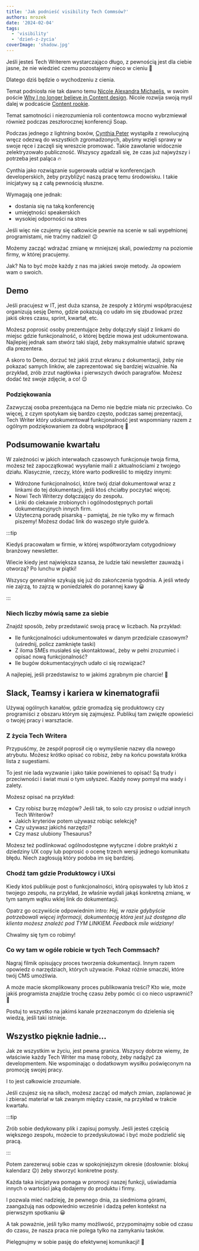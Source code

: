 ```yaml
---
title: 'Jak podnieść visibility Tech Commsów?'
authors: mrozek
date: '2024-02-04'
tags:
  - 'visibility'
  - 'dzień-z-życia'
coverImage: 'shadow.jpg' 
---
```


Jeśli jesteś Tech Writerem wystarczająco długo, z pewnością jest dla ciebie jasne, że nie wiedzieć czemu pozostajemy nieco w cieniu 🤔

Dlatego dziś będzie o wychodzeniu z cienia. 

<!--truncate-->

Temat podniosła nie tak dawno temu [Nicole Alexandra Michaelis](https://www.linkedin.com/in/nicoletells/), w swoim poście [Why I no longer believe in Content design](https://uxdesign.cc/why-i-no-longer-believe-in-content-design-e71aeb5f060c). Nicole rozwija swoją myśl dalej w podcaście [Content rookie](https://open.spotify.com/episode/2i6rIMP8ZIeMNbABzwIpx7).  

Temat samotności i niezrozumienia roli contentowca mocno wybrzmiewał również podczas zeszłorocznej konferencji Soap. 

Podczas jednego z lightning boxów, [Cynthia Peter](https://www.linkedin.com/in/cynthiapeter/) wystąpiła z rewolucyjną wręcz odezwą do wszystkich zgromadzonych, abyśmy wzięli sprawy w swoje ręce i zaczęli się wreszcie promować. Takie zawołanie widocznie zelektryzowało publiczność. Wszyscy zgadzali się, że czas już najwyższy i potrzeba jest paląca 🔥

Cynthia jako rozwiązanie sugerowała udział w konferencjach developerskich, żeby przybliżyć naszą pracę temu środowisku. I takie inicjatywy są z całą pewnością słuszne.
 
Wymagają one jednak:
* dostania się na taką konferencję
* umiejętności speakerskich
* wysokiej odporności na stres

Jeśli więc nie czujemy się całkowicie pewnie na scenie w sali wypełnionej programistami, nie traćmy nadziei! 😉

Możemy zacząć wdrażać zmianę w mniejszej skali, powiedzmy na poziomie firmy, w której pracujemy. 

Jak? Na to być może każdy z nas ma jakieś swoje metody. Ja opowiem wam o swoich.

## Demo

Jeśli pracujesz w IT, jest duża szansa, że zespoły z którymi współpracujesz organizują sesję Demo, gdzie pokazują co udało im się zbudować przez jakiś okres czasu, sprint, kwartał, etc.

Możesz poprosić osoby prezentujące żeby dołączyły slajd z linkami do miejsc gdzie funkcjonalność, o której będzie mowa jest udokumentowana. Najlepiej jednak sam stwórz taki slajd, żeby maksymalnie ułatwić sprawę dla prezentera. 

A skoro to Demo, dorzuć też jakiś zrzut ekranu z dokumentacji, żeby nie pokazać samych linków, ale zaprezentować się bardziej wizualnie. Na przykład, zrób zrzut nagłówka i pierwszych dwóch paragrafów. Możesz dodać też swoje zdjęcie, a co! 😉

### Podziękowania

Zazwyczaj osoba prezentująca na Demo nie będzie miała nic przeciwko. Co więcej, z czym spotykam się bardzo często, podczas samej prezentacji, Tech Writer który udokumentował funkcjonalność jest wspomniany razem z ogólnym podziękowaniem za dobrą współpracę 🙂

## Podsumowanie kwartału

W zależności w jakich interwałach czasowych funkcjonuje twoja firma, możesz też zapoczątkować wysyłanie maili z aktualnościami z twojego działu. Klasycznie, rzeczy, które warto podkreślić to między innymi:

* Wdrożone funkcjonalności, które twój dział dokumentował wraz z linkami do tej dokumentacji, jeśli ktoś chciałby poczytać więcej. 
* Nowi Tech Writerzy dołączający do zespołu. 
* Linki do ciekawie zrobionych i ogólnodostępnych portali dokumentacyjnych innych firm.
* Użyteczną poradę pisarską - pamiętaj, że nie tylko my w firmach piszemy! Możesz dodać link do waszego style guide’a.

:::tip

Kiedyś pracowałam w firmie, w której współtworzyłam cotygodniowy branżowy newsletter.

Wiecie kiedy jest największa szansa, że ludzie taki newsletter zauważą i otworzą? Po lunchu w piątki!

Wszyscy generalnie szykują się już do zakończenia tygodnia. A jeśli wtedy nie zajrzą, to zajrzą w poniedziałek do porannej kawy 😀

:::

### Niech liczby mówią same za siebie

Znajdź sposób, żeby przedstawić swoją pracę w liczbach. Na przykład:

* Ile funkcjonalności udokumentowałeś w danym przedziale czasowym? (uśrednij, policz zamknięte taski)
* Z iloma SMEs musiałeś się skontaktować, żeby w pełni zrozumieć i opisać nową funkcjonalność? 
* Ile bugów dokumentacyjnych udało ci się rozwiązać?

A najlepiej, jeśli przedstawisz to w jakimś zgrabnym pie charcie! 🤩


## Slack, Teamsy i kariera w kinematografii

Używaj ogólnych kanałów, gdzie gromadzą się produktowcy czy programiści z obszaru którym się zajmujesz. Publikuj tam zwięzłe opowieści o twojej pracy i warsztacie. 


### Z życia Tech Writera

Przypuśćmy, że zespół poprosił cię o wymyślenie nazwy dla nowego atrybutu. Możesz krótko opisać co robisz, żeby na końcu powstała krótka lista z sugestiami. 

To jest nie lada wyzwanie i jako takie powinieneś to opisać! Są trudy i przeciwności i świat musi o tym usłyszeć. Każdy nowy pomysł ma wady i zalety. 

Możesz opisać na przykład:
* Czy robisz burzę mózgów? Jeśli tak, to solo czy prosisz o udział innych Tech Writerów? 
* Jakich kryteriów potem używasz robiąc selekcję? 
* Czy używasz jakichś narzędzi? 
* Czy masz ulubiony Thesaurus? 

Możesz też podlinkować ogólnodostępne wytyczne i dobre praktyki z dziedziny UX copy lub  poprosić o ocenę trzech wersji jednego komunikatu błędu. Niech zagłosują który podoba im się bardziej. 

### Chodź tam gdzie Produktowcy i UXsi

Kiedy ktoś publikuje post o funkcjonalności, którą opisywałeś ty lub ktoś z twojego zespołu, na przykład, że właśnie wydali jakąś konkretną zmianę, w tym samym wątku wklej link do dokumentacji. 

Opatrz go oczywiście odpowiednim intro: *Hej, w razie gdybyście potrzebowali więcej informacji, dokumentację która jest już dostępna dla klienta możesz znaleźć pod TYM LINKIEM. Feedback mile widziany!* 

Chwalmy się tym co robimy!

### Co wy tam w ogóle robicie w tych Tech Commsach? 

Nagraj filmik opisujący proces tworzenia dokumentacji. Innym razem opowiedz o narzędziach, których używacie. Pokaż różnie smaczki, które twój CMS umożliwia. 

A może macie skomplikowany proces publikowania treści? Kto wie, może jakiś programista znajdzie trochę czasu żeby pomóc ci co nieco usprawnić? 🤔

Postuj to wszystko na jakimś kanale przeznaczonym do dzielenia się wiedzą, jeśli taki istnieje. 

## Wszystko pięknie ładnie...

Jak ze wszystkim w życiu, jest pewna granica. Wszyscy dobrze wiemy, że właściwie każdy Tech Writer ma masę roboty, żeby nadążyć za developmentem. Nie wspominając o dodatkowym wysiłku poświęconym na promocję swojej pracy. 

I to jest całkowicie zrozumiałe. 

Jeśli czujesz się na siłach, możesz zacząć od małych zmian, zaplanować je i zbierać materiał w tak zwanym między czasie, na przykład w trakcie kwartału.

:::tip

Zrób sobie dedykowany plik i zapisuj pomysły. Jeśli jesteś częścią większego zespołu, możecie to przedyskutować i być może podzielić się pracą. 

:::

Potem zarezerwuj sobie czas w spokojniejszym okresie (dosłownie: blokuj kalendarz 😉) żeby stworzyć konkretne posty. 
 
Każda taka inicjatywa pomaga w promocji naszej funkcji, uświadamia innych o wartości jaką dodajemy do produktu i firmy. 

I pozwala mieć nadzieję, że pewnego dnia, za siedmioma górami, zaangażują nas odpowiednio wcześnie i dadzą pełen kontekst na pierwszym spotkaniu 😀

A tak poważnie, jeśli tylko mamy możliwość, przypominajmy sobie od czasu do czasu, że nasza praca nie polega tylko na zamykaniu tasków. 

Pielęgnujmy w sobie pasję do efektywnej komunikacji! 💪

